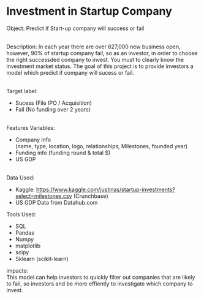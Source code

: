 # Investment in Startup Company

Object: Predict if Start-up company will success or fail<br/><br/>

Description: In each year there are over 627,000 new business open, however, 90% of startup company fail, so as an investor, in order to choose the right successded company to invest. You must to clearly know the investment market status. The goal of this project is to provide investors a model which predict if company will sucess or fail.<br/><br/>

Target label: 
- Sucess (File IPO / Acquisition)
- Fail (No funding over 2 years)<br/><br/>

Features Variables:
- Company info<br/>
(name, type, location, logo, relationships, Milestones, founded year)<br/>
- Funding info (funding round & total $)
- US GDP<br/><br/>

Data Used:<br/>
- Kaggle: https://www.kaggle.com/justinas/startup-investments?select=milestones.csv (Crunchbase)
- US GDP Data from Datahub.com

Tools Used:<br/>
- SQL
- Pandas
- Numpy
- matplotlib
- scipy
- Sklearn (scikit-learn)

impacts: <br/>
This model can help investors to quickly filter out companies that are likely to fail, so investors and be more effiently to investigate which company to invest.
